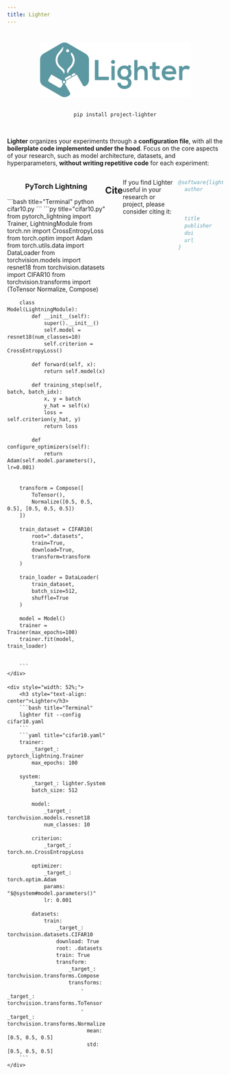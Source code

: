 ```yaml
---
title: Lighter
---
```


<!-- Fake title -->
#

<!-- Logo -->
<div style="display: flex; justify-content: center;"><img src="assets/images/lighter_banner.png" style="width:70%;"/></div>

<!-- pip install -->
<div style="width:70%; margin:auto; text-align:center">
</br>

```bash
pip install project-lighter
```
</div>
</br>

<!-- Body -->

**Lighter** organizes your experiments through a **configuration file**, with all the **boilerplate code implemented under the hood**. Focus on the core aspects of your research, such as model architecture, datasets, and hyperparameters, **without writing repetitive code** for each experiment:

<div style="display: flex; justify-content: space-between">
    <div style="width: 47%;">
        <h3 style="text-align: center">PyTorch Lightning</h3>
        ```bash title="Terminal"
        python cifar10.py
        ```
        ```py title="cifar10.py"
        from pytorch_lightning import Trainer, LightningModule
        from torch.nn import CrossEntropyLoss
        from torch.optim import Adam
        from torch.utils.data import DataLoader
        from torchvision.models import resnet18
        from torchvision.datasets import CIFAR10
        from torchvision.transforms import (ToTensor
                                            Normalize,
                                            Compose)

        class Model(LightningModule):
            def __init__(self):
                super().__init__()
                self.model = resnet18(num_classes=10)
                self.criterion = CrossEntropyLoss()
            
            def forward(self, x):
                return self.model(x)
            
            def training_step(self, batch, batch_idx):
                x, y = batch
                y_hat = self(x)
                loss = self.criterion(y_hat, y)
                return loss
            
            def configure_optimizers(self):
                return Adam(self.model.parameters(), lr=0.001)


        transform = Compose([
            ToTensor(),
            Normalize([0.5, 0.5, 0.5], [0.5, 0.5, 0.5])
        ])

        train_dataset = CIFAR10(
            root=".datasets",
            train=True,
            download=True,
            transform=transform
        )

        train_loader = DataLoader(
            train_dataset,
            batch_size=512,
            shuffle=True
        )

        model = Model()
        trainer = Trainer(max_epochs=100)
        trainer.fit(model, train_loader)


        ```
    </div>

    <div style="width: 52%;">
        <h3 style="text-align: center">Lighter</h3>
        ```bash title="Terminal"
        lighter fit --config cifar10.yaml
        ```
        ```yaml title="cifar10.yaml"
        trainer:
            _target_: pytorch_lightning.Trainer
            max_epochs: 100
        
        system:
            _target_: lighter.System
            batch_size: 512

            model: 
                _target_: torchvision.models.resnet18
                num_classes: 10

            criterion:
                _target_: torch.nn.CrossEntropyLoss

            optimizer:
                _target_: torch.optim.Adam
                params: "$@system#model.parameters()"
                lr: 0.001
            
            datasets:
                train:
                    _target_: torchvision.datasets.CIFAR10
                    download: True
                    root: .datasets
                    train: True
                    transform:
                        _target_: torchvision.transforms.Compose
                        transforms:
                            - _target_: torchvision.transforms.ToTensor
                            - _target_: torchvision.transforms.Normalize
                              mean: [0.5, 0.5, 0.5]
                              std: [0.5, 0.5, 0.5]
        ```
    </div>
</div>

## Cite

If you find Lighter useful in your research or project, please consider citing it:

```bibtex
@software{lighter,
  author       = {Ibrahim Hadzic and
                  Suraj Pai and
                  Keno Bressem and
                  Hugo Aerts},
  title        = {Lighter},
  publisher    = {Zenodo},
  doi          = {10.5281/zenodo.8007711},
  url          = {https://doi.org/10.5281/zenodo.8007711}
}
```
